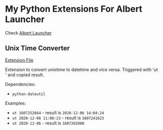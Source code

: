 # My Python Extensions For Albert Launcher
Check [Albert Launcher](https://github.com/albertlauncher/albert)

## Unix Time Converter
[Extension File](https://github.com/mitrichius/albert-extensions/blob/master/ut.py)  

Extension to convert unixtime to datetime and vice versa. Triggered with 'ut ' and copied result. 

Dependencies: 
- `python-dateutil`

Examples:  
- `ut 1607252664` - result is `2020-12-06 14:04:24`  
- `ut 2020-12-06 11:00:23` - result is `1607241623`  
- `ut 2020-12-06` - result is `1607202000`

